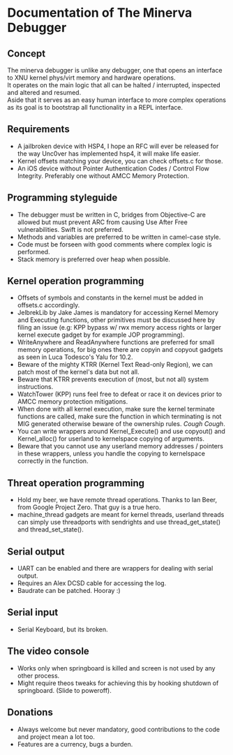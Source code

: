 # Documentation of The Minerva Debugger

## Concept
The minerva debugger is unlike any debugger, one that opens an interface to XNU kernel phys/virt memory and hardware operations.  
It operates on the main logic that all can be halted / interrupted, inspected and altered and resumed.  
Aside that it serves as an easy human interface to more complex operations as its goal is to bootstrap all functionality in a REPL interface.  

## Requirements
- A jailbroken device with HSP4, I hope an RFC will ever be released for the way Unc0ver has implemented hsp4, it will make life easier.  
- Kernel offsets matching your device, you can check offsets.c for those.  
- An iOS device without Pointer Authentication Codes / Control Flow Integrity.  Preferably one without AMCC Memory Protection.   

## Programming styleguide
- The debugger must be written in C, bridges from Objective-C are allowed but must prevent ARC from causing Use After Free vulnerabilities.  Swift is not preferred.  
- Methods and variables are preferred to be written in camel-case style.  
- Code must be forseen with good comments where complex logic is performed.  
- Stack memory is preferred over heap when possible.  

## Kernel operation programming
- Offsets of symbols and constants in the kernel must be added in offsets.c accordingly.
- JelbrekLib by Jake James is mandatory for accessing Kernel Memory and Executing functions, other primitives must be discussed here by filing an issue (e.g: KPP bypass w/ rwx memory access rights or larger kernel execute gadget by for example JOP programming).  
- WriteAnywhere and ReadAnywhere functions are preferred for small memory operations, for big ones there are copyin and copyout gadgets as seen in Luca Todesco's Yalu for 10.2.  
- Beware of the mighty KTRR (Kernel Text Read-only Region), we can patch most of the kernel's data but not all.  
- Beware that KTRR prevents execution of (most, but not all) system instructions.  
- WatchTower (KPP) runs feel free to defeat or race it on devices prior to AMCC memory protection mitigations.  
- When done with all kernel execution, make sure the kernel terminate functions are called, make sure the function in which terminating is not MIG generated otherwise beware of the ownership rules.  *Cough* *Cough*.  
- You can write wrappers around Kernel_Execute() and use copyout() and Kernel_alloc() for userland to kernelspace copying of arguments.  
- Beware that you cannot use any userland memory addresses / pointers in these wrappers, unless you handle the copying to kernelspace correctly in the function.  

## Threat operation programming
- Hold my beer, we have remote thread operations. Thanks to Ian Beer, from Google Project Zero.  That guy is a true hero.  
- machine_thread gadgets are meant for kernel threads, userland threads can simply use threadports with sendrights and use thread_get_state() and thread_set_state().  

## Serial output
- UART can be enabled and there are wrappers for dealing with serial output.  
- Requires an Alex DCSD cable for accessing the log.  
- Baudrate can be patched. Hooray :)

## Serial input
- Serial Keyboard, but its broken.  

## The video console
- Works only when springboard is killed and screen is not used by any other process.  
- Might require theos tweaks for achieving this by hooking shutdown of springboard. (Slide to poweroff).  

## Donations
- Always welcome but never mandatory, good contributions to the code and project mean a lot too.
- Features are a currency, bugs a burden.  
